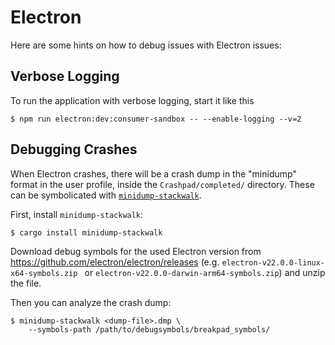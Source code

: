# Electron

Here are some hints on how to debug issues with Electron issues:

## Verbose Logging

To run the application with verbose logging, start it like this

    $ npm run electron:dev:consumer-sandbox -- --enable-logging --v=2

## Debugging Crashes

When Electron crashes, there will be a crash dump in the "minidump" format in the user profile,
inside the `Crashpad/completed/` directory. These can be symbolicated with
[`minidump-stackwalk`](https://crates.io/crates/minidump-stackwalk).

First, install `minidump-stackwalk`:

    $ cargo install minidump-stackwalk

Download debug symbols for the used Electron version from
<https://github.com/electron/electron/releases> (e.g.
`electron-v22.0.0-linux-x64-symbols.zip ` or
`electron-v22.0.0-darwin-arm64-symbols.zip`) and unzip the file.

Then you can analyze the crash dump:

    $ minidump-stackwalk <dump-file>.dmp \
        --symbols-path /path/to/debugsymbols/breakpad_symbols/
